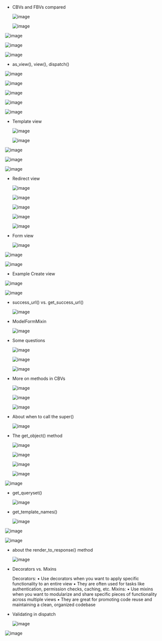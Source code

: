* CBVs and FBVs compared

  ![image](https://github.com/user-attachments/assets/3637b01e-f309-4f08-9775-4e255d6d2719)

  ![image](https://github.com/user-attachments/assets/3eef1226-9d38-4b48-8a27-34f18f1ae163)

![image](https://github.com/user-attachments/assets/dd4d6dba-bd1f-44ad-a5fa-a0c21f883ebb)

![image](https://github.com/user-attachments/assets/bd01dff0-275d-48fd-91ce-dcc87541d1dd)

![image](https://github.com/user-attachments/assets/49934715-5e8b-46eb-bd8b-c40647e8ede6)

* as_view(), view(), dispatch()
  
![image](https://github.com/user-attachments/assets/6a30ceaa-7a1c-4ae3-88c5-d068d84d73ab)

![image](https://github.com/user-attachments/assets/9ceedbee-a5af-4067-bedb-ab8a5ba496ac)

![image](https://github.com/user-attachments/assets/0771eed7-41e0-4858-ad81-48bcbb039be0)

![image](https://github.com/user-attachments/assets/fa8e2b00-0a16-415d-9082-58bb6e4aa4d7)

![image](https://github.com/user-attachments/assets/9f9943d3-15f6-4171-bcf0-9d85889f6da8)

* Template view

  ![image](https://github.com/user-attachments/assets/8d22887a-75cc-44fb-a797-b85cc7c90456)

  ![image](https://github.com/user-attachments/assets/9aec7fd1-4aa3-4b3d-8a7f-b6dbdc38c557)

![image](https://github.com/user-attachments/assets/c35fe84f-6187-4060-b04a-778860659fcd)

![image](https://github.com/user-attachments/assets/977da757-d5ff-4d3e-80de-7bdb18730565)

![image](https://github.com/user-attachments/assets/c64cb57e-f880-418a-9f06-94a61e8fde18)

* Redirect view

  ![image](https://github.com/user-attachments/assets/b5718be9-a9c6-4a66-bfac-22a75864e22d)

  ![image](https://github.com/user-attachments/assets/00be44a2-4db4-404a-84fc-70e7a8e0f616)

  ![image](https://github.com/user-attachments/assets/1c7ec6a4-752d-445c-9eb0-dd795b3de091)

  ![image](https://github.com/user-attachments/assets/f81aaa48-dfd0-445d-9cd7-283090cde04f)

  ![image](https://github.com/user-attachments/assets/99968694-5a5d-4d46-831b-dc07a2e71d62)

* Form view

  ![image](https://github.com/user-attachments/assets/daf77d3b-10ab-436f-a071-13c6ae6bdd04)

![image](https://github.com/user-attachments/assets/e973f03c-3409-4e4f-b52a-4448c75f7c8e)

![image](https://github.com/user-attachments/assets/480ae623-e54f-4204-b6fc-701bea1ab50b)

* Example Create view

![image](https://github.com/user-attachments/assets/6492f2c2-2b8a-44ce-b114-c5e1a8608e17)

![image](https://github.com/user-attachments/assets/a715a8f7-b60a-4940-8ec5-1afbcb733faa)

* success_url() vs. get_success_url()

  ![image](https://github.com/user-attachments/assets/c6727600-ca8d-464b-8cc5-26a8cd9faef5)

* ModelFormMixin

  ![image](https://github.com/user-attachments/assets/0de80cc9-3f3b-4dae-ad8d-d610d4f03100)

* Some questions

  ![image](https://github.com/user-attachments/assets/d4b0f278-73ee-4f29-a535-e1f1af784f9c)

  ![image](https://github.com/user-attachments/assets/53a5ea02-9270-42ff-86d9-c1548eb8c0d2)

  ![image](https://github.com/user-attachments/assets/1d8cc113-ee02-401b-a2b6-6706996e8276)

* More on methods in CBVs

  ![image](https://github.com/user-attachments/assets/057ade8b-536f-4d9b-bdff-aac6eb3e2b12)

  ![image](https://github.com/user-attachments/assets/ba684a29-5c82-4eff-ae01-ec0eb19a19ec)

  ![image](https://github.com/user-attachments/assets/b01f38b3-c0f1-4a09-86d1-83a7867c163c)

* About when to call the super()

  ![image](https://github.com/user-attachments/assets/c80f9958-8627-4ca7-8ba6-4ec431fd7408)

* The get_object() method

  ![image](https://github.com/user-attachments/assets/30775ee8-4307-48f1-b603-a3afce9471f7)

  ![image](https://github.com/user-attachments/assets/ac8044e9-ade9-45ac-8d04-4fe71bd21a72)

  ![image](https://github.com/user-attachments/assets/330c4b8a-f4c0-4aff-91c4-ac2ca25a24f8)

  ![image](https://github.com/user-attachments/assets/204d8252-8d4e-4533-a6eb-b3e234a84d3a)

![image](https://github.com/user-attachments/assets/9cbaf172-440e-4663-87aa-437f908745c9)

* get_queryset()

  ![image](https://github.com/user-attachments/assets/de6223ae-6e55-4b3a-b367-eb8c1fe642fc)

* get_template_names()

  ![image](https://github.com/user-attachments/assets/c18595f6-97f8-48ec-90e5-c34f8abdfb29)

![image](https://github.com/user-attachments/assets/5090d190-5b6f-4878-aed7-f2cfb0ab5526)

![image](https://github.com/user-attachments/assets/4de4bbbe-983c-45ba-94f1-f419f74ac45d)

* about the render_to_response() method

  ![image](https://github.com/user-attachments/assets/fbe49446-bc03-405a-87ce-20df5e8f3d34)

* Decorators vs. Mixins

  Decorators:
 ▪ Use decorators when you want to apply specific functionality 
to an entire view
 ▪ They are often used for tasks like authentication, permission 
checks, caching, etc.
  Mixins:
 ▪ Use mixins when you want to modularize and share specific 
pieces of functionality across multiple views
 ▪ They are great for promoting code reuse and maintaining a 
clean, organized codebase

* Validating in dispatch
  
  ![image](https://github.com/user-attachments/assets/cc7b4807-f7ed-4733-9c2e-65a51b86bab8)

![image](https://github.com/user-attachments/assets/0598fcf4-3e5e-4ee5-952c-631b11fd0f6a)



